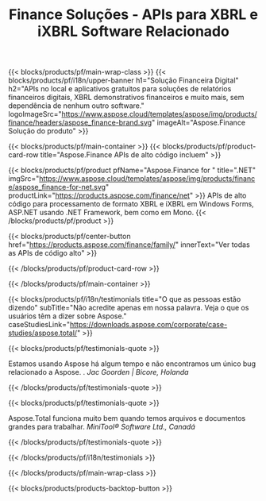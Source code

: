 ﻿---
title: Finance Soluções - APIs para XBRL e iXBRL Software Relacionado 
weight: 30
url: /pt/
description: APIs de alto código e aplicativos gratuitos para processar a linguagem de relatórios de negócios extensíveis XBRL e formatos iXBRL para criar demonstrações financeiras consolidadas e muito mais
---
{{< blocks/products/pf/main-wrap-class >}}
{{< blocks/products/pf/i18n/upper-banner h1="Solução Financeira Digital" h2="APIs no local e aplicativos gratuitos para soluções de relatórios financeiros digitais, XBRL demonstrativos financeiros e muito mais, sem dependência de nenhum outro software." logoImageSrc="https://www.aspose.cloud/templates/aspose/img/products/finance/headers/aspose_finance-brand.svg" imageAlt="Aspose.Finance Solução do produto" >}}

{{< blocks/products/pf/main-container >}}
{{< blocks/products/pf/product-card-row title="Aspose.Finance APIs de alto código incluem" >}}

{{< blocks/products/pf/product pfName="Aspose.Finance for " title=".NET" imgSrc="https://www.aspose.cloud/templates/aspose/img/products/finance/aspose_finance-for-net.svg" productLink="https://products.aspose.com/finance/net" >}}
APIs de alto código para processamento de formato XBRL e iXBRL em Windows Forms, ASP.NET usando .NET Framework, bem como em Mono.
{{< /blocks/products/pf/product >}}

{{< blocks/products/pf/center-button href="https://products.aspose.com/finance/family/" innerText="Ver todas as APIs de código alto" >}}

{{< /blocks/products/pf/product-card-row >}}

{{< /blocks/products/pf/main-container >}}

{{< blocks/products/pf/i18n/testimonials title="O que as pessoas estão dizendo" subTitle="Não acredite apenas em nossa palavra. Veja o que os usuários têm a dizer sobre Aspose." caseStudiesLink="https://downloads.aspose.com/corporate/case-studies/aspose.total/" >}}

{{< blocks/products/pf/testimonials-quote >}}
<p class="first">
 Estamos usando Aspose há algum tempo e não encontramos um único bug relacionado a Aspose. .
 <em>
  Jac Goorden | Bicore, Holanda
 </em>
</p>

{{< /blocks/products/pf/testimonials-quote >}}

{{< blocks/products/pf/testimonials-quote >}}
<p class="second">
 Aspose.Total funciona muito bem quando temos arquivos e documentos grandes para trabalhar.
 <em>
  MiniTool® Software Ltd., Canadá
 </em>
</p>

{{< /blocks/products/pf/testimonials-quote >}}

{{< /blocks/products/pf/i18n/testimonials >}}

{{< /blocks/products/pf/main-wrap-class >}}

{{< blocks/products/products-backtop-button >}}